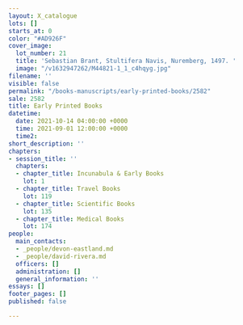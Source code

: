```yaml
---
layout: X_catalogue
lots: []
starts_at: 0
color: "#AD926F"
cover_image:
  lot_number: 21
  title: 'Sebastian Brant, Stultifera Navis, Nuremberg, 1497. '
  image: "/v1632947262/M44821-1_1_c4hqyg.jpg"
filename: ''
visible: false
permalink: "/books-manuscripts/early-printed-books/2582"
sale: 2582
title: Early Printed Books
datetime:
  date: 2021-10-14 04:00:00 +0000
  time: 2021-09-01 12:00:00 +0000
  time2: 
short_description: ''
chapters:
- session_title: ''
  chapters:
  - chapter_title: Incunabula & Early Books
    lot: 1
  - chapter_title: Travel Books
    lot: 119
  - chapter_title: Scientific Books
    lot: 135
  - chapter_title: Medical Books
    lot: 174
people:
  main_contacts:
  - _people/devon-eastland.md
  - _people/david-rivera.md
  officers: []
  administration: []
  general_information: ''
essays: []
footer_pages: []
published: false

---
```

